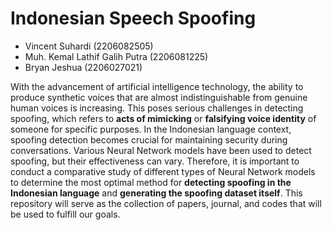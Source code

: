 # Indonesian Speech Spoofing
- Vincent Suhardi (2206082505)
- Muh. Kemal Lathif Galih Putra (2206081225)
- Bryan Jeshua (2206027021)

With the advancement of artificial intelligence technology, the ability to produce synthetic voices that are almost indistinguishable from genuine human voices is increasing. This poses serious challenges in detecting spoofing, which refers to **acts of mimicking** or **falsifying voice identity** of someone for specific purposes. In the Indonesian language context, spoofing detection becomes crucial for maintaining security during conversations. Various Neural Network models have been used to detect spoofing, but their effectiveness can vary. Therefore, it is important to conduct a comparative study of different types of Neural Network models to determine the most optimal method for **detecting spoofing in the Indonesian language** and **generating the spoofing dataset itself**. This repository will serve as the collection of papers, journal, and codes that will be used to fulfill our goals.